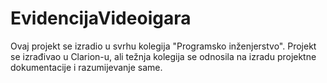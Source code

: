 # EvidencijaVideoigara

Ovaj projekt se izradio u svrhu kolegija "Programsko inženjerstvo". Projekt se izrađivao u Clarion-u, ali težnja kolegija se odnosila na izradu projektne dokumentacije i razumijevanje same. 
